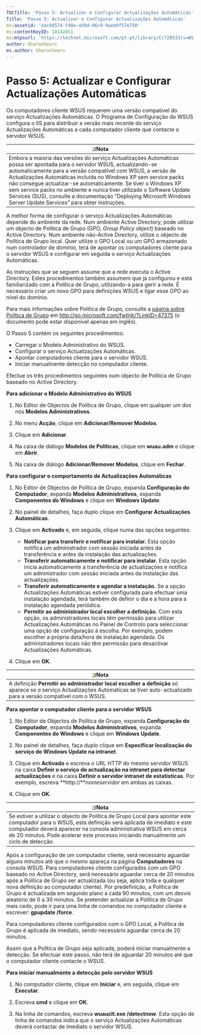 ```yaml
---
TOCTitle: 'Passo 5: Actualizar e Configurar Actualizações Automáticas'
Title: 'Passo 5: Actualizar e Configurar Actualizações Automáticas'
ms:assetid: '4ac8d574-f48e-4d9d-86c9-9aeb0f57e750'
ms:contentKeyID: 18142051
ms:mtpsurl: 'https://technet.microsoft.com/pt-pt/library/Cc720533(v=WS.10)'
author: SharonSears
ms.author: SharonSears
---
```


Passo 5: Actualizar e Configurar Actualizações Automáticas
==========================================================

Os computadores cliente WSUS requerem uma versão compatível do serviço Actualizações Automáticas. O Programa de Configuração do WSUS configura o IIS para distribuir a versão mais recente do serviço Actualizações Automáticas a cada computador cliente que contacte o servidor WSUS.

| ![](/security-updates/images/Cc720533.note(WS.10).gif)Nota                                                                                                                                                                                                                                                                                                                                                                                                                                                      |
|----------------------------------------------------------------------------------------------------------------------------------------------------------------------------------------------------------------------------------------------------------------------------------------------------------------------------------------------------------------------------------------------------------------------------------------------------------------------------------------------------------------------------|
| Embora a maioria das versões do serviço Actualizações Automáticas possa ser apontada para o servidor WSUS, actualizando-se automaticamente para a versão compatível com WSUS, a versão de Actualizações Automáticas incluída no Windows XP sem service packs não consegue actualizar-se automaticamente. Se tiver o Windows XP sem service packs no ambiente e nunca tiver utilizado o Software Update Services (SUS), consulte a documentação “Deploying Microsoft Windows Server Update Services” para obter instruções. |

A melhor forma de configurar o serviço Actualizações Automáticas depende do ambiente da rede. Num ambiente Active Directory, pode utilizar um objecto de Política de Grupo (GPO, *Group Policy object*) baseado no Active Directory. Num ambiente não-Active Directory, utilize o objecto de Política de Grupo local. Quer utilize o GPO Local ou um GPO armazenado num controlador de domínio, terá de apontar os computadores cliente para o servidor WSUS e configurar em seguida o serviço Actualizações Automáticas.

As instruções que se seguem assume que a rede executa o Active Directory. Estes procedimentos também assumem que já configurou e está familiarizado com a Política de Grupo, utilizando-a para gerir a rede. É necessário criar um novo GPO para definições WSUS e ligar esse GPO ao nível do domínio.

Para mais informações sobre Política de Grupo, consulte a [página sobre Política de Grupo](http://go.microsoft.com/fwlink/?linkid=47375) em http://go.microsoft.com/fwlink/?LinkID=47375 (o documento pode estar disponível apenas em inglês).

O Passo 5 contém os seguintes procedimentos:

-   Carregar o Modelo Administrativo do WSUS.
-   Configurar o serviço Actualizações Automáticas.
-   Apontar computadores cliente para o servidor WSUS.
-   Iniciar manualmente detecção no computador cliente.

Efectue os três procedimentos seguintes num objecto de Política de Grupo baseado no Active Directory.

**Para adicionar o Modelo Administrativo do WSUS**
1.  No Editor de Objectos de Política de Grupo, clique em qualquer um dos nós **Modelos Administrativos**.

2.  No menu **Acção**, clique em **Adicionar/Remover Modelos**.

3.  Clique em **Adicionar**.

4.  Na caixa de diálogo **Modelos de Políticas**, clique em **wuau.adm** e clique em **Abrir**.

5.  Na caixa de diálogo **Adicionar/Remover Modelos**, clique em **Fechar**.

**Para configurar o comportamento de Actualizações Automáticas**
1.  No Editor de Objectos de Política de Grupo, expanda **Configuração do Computador**, expanda **Modelos Administrativos**, expanda **Componentes do Windows** e clique em **Windows Update**.

2.  No painel de detalhes, faça duplo clique em **Configurar Actualizações Automáticas**.

3.  Clique em **Activado** e, em seguida, clique numa das opções seguintes:

    -   **Notificar para transferir e notificar para instalar.** Esta opção notifica um administrador com sessão iniciada antes da transferência e antes da instalação das actualizações.
    -   **Transferir automaticamente e notificar para instalar.** Esta opção inicia automaticamente a transferência de actualizações e notifica um administrador com sessão iniciada antes da instalação das actualizações.
    -   **Transferir automaticamente e agendar a instalação.** Se a opção Actualizações Automáticas estiver configurada para efectuar uma instalação agendada, terá também de definir o dia e a hora para a instalação agendada periódica.
    -   **Permitir ao administrador local escolher a definição.** Com esta opção, os administradores locais têm permissão para utilizar Actualizações Automáticas no Painel de Controlo para seleccionar uma opção de configuração à escolha. Por exemplo, podem escolher a própria data/hora de instalação agendada. Os administradores locais não têm permissão para desactivar Actualizações Automáticas.

4.  Clique em **OK**.

| ![](/security-updates/images/Cc720533.note(WS.10).gif)Nota                                                                                                                 |
|---------------------------------------------------------------------------------------------------------------------------------------------------------------------------------------|
| A definição **Permitir ao administrador local escolher a definição** só aparece se o serviço Actualizações Automáticas se tiver auto-actualizado para a versão compatível com o WSUS. |

**Para apontar o computador cliente para o servidor WSUS**
1.  No Editor de Objectos de Política de Grupo, expanda **Configuração do Computador**, expanda **Modelos Administrativos**, expanda **Componentes do Windows** e clique em **Windows Update**.

2.  No painel de detalhes, faça duplo clique em **Especificar localização do serviço do Windows Update na intranet**.

3.  Clique em **Activado** e escreva o URL HTTP do mesmo servidor WSUS na caixa **Definir o serviço de actualização na intranet para detectar actualizações** e na caixa **Definir o servidor intranet de estatísticas**. Por exemplo, escreva **http://***nomeservidor* em ambas as caixas.

4.  Clique em **OK**.

| ![](/security-updates/images/Cc720533.note(WS.10).gif)Nota                                                                                                                                                                                                                                          |
|----------------------------------------------------------------------------------------------------------------------------------------------------------------------------------------------------------------------------------------------------------------------------------------------------------------|
| Se estiver a utilizar o objecto de Política de Grupo Local para apontar este computador para o WSUS, esta definição será aplicada de imediato e este computador deverá aparecer na consola administrativa WSUS em cerca de 20 minutos. Pode acelerar este processo iniciando manualmente um ciclo de detecção. |

Após a configuração de um computador cliente, será necessário aguardar alguns minutos até que o mesmo apareça na página **Computadores** na consola WSUS. Para computadores cliente configurados com um GPO baseado no Active Directory, será necessário aguardar cerca de 20 minutos após a Política de Grupo ser actualizada (ou seja, aplica toda e qualquer nova definição ao computador cliente). Por predefinição, a Política de Grupo é actualizada em segundo plano a cada 90 minutos, com um desvio aleatório de 0 a 30 minutos. Se pretender actualizar a Política de Grupo mais cedo, pode ir para uma linha de comandos no computador cliente e escrever: **gpupdate /force**.

Para computadores cliente configurados com o GPO Local, a Política de Grupo é aplicada de imediato, sendo necessário aguardar cerca de 20 minutos.

Assim que a Política de Grupo seja aplicada, poderá iniciar manualmente a detecção. Se efectuar este passo, não terá de aguardar 20 minutos até que o computador cliente contacte o WSUS.

**Para iniciar manualmente a detecção pelo servidor WSUS**
1.  No computador cliente, clique em **Iniciar** e, em seguida, clique em **Executar**.

2.  Escreva **cmd** e clique em **OK**.

3.  Na linha de comandos, escreva **wuauclt.exe /detectnow**. Esta opção de linha de comandos indica que o serviço Actualizações Automáticas deverá contactar de imediato o servidor WSUS.
